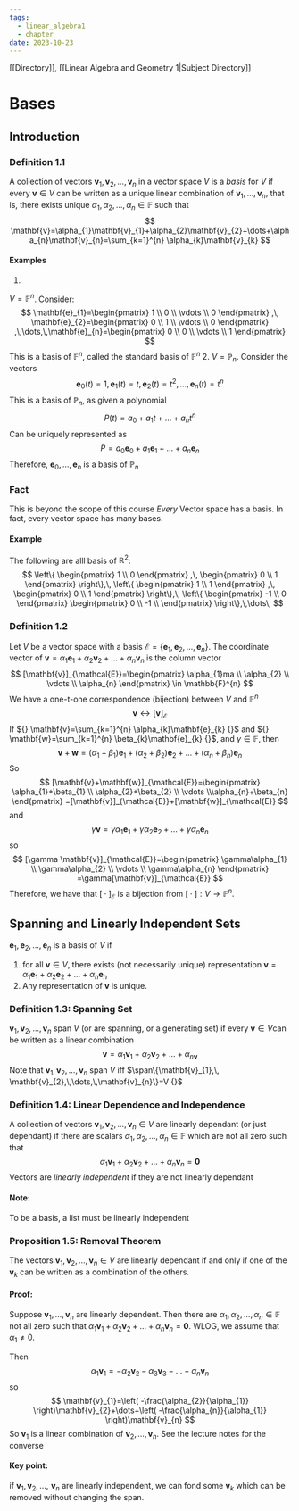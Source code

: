 ```yaml
---
tags:
  - linear_algebra1
  - chapter
date: 2023-10-23
---
```

[[Directory]], [[Linear Algebra and Geometry 1|Subject Directory]]
# Bases
## Introduction
### Definition 1.1
A collection of vectors ${} \mathbf{v}_{1},\, \mathbf{v}_{2},\,\dots,\,\mathbf{v}_{n}$ in a vector space $V$ is a *basis* for $V {}$ if every ${} \mathbf{v}\in V {}$ can be written as a unique linear combination of $\mathbf{v}_{1},\,\dots,\,\mathbf{v}_{n} {}$, that is, there exists unique ${} \alpha_{1} ,\, \alpha_{2},\,\dots,\,\alpha_{n}\in \mathbb{F} {}$ such that
$$
\mathbf{v}=\alpha_{1}\mathbf{v}_{1}+\alpha_{2}\mathbf{v}_{2}+\dots+\alpha_{n}\mathbf{v}_{n}=\sum_{k=1}^{n} \alpha_{k}\mathbf{v}_{k}
$$
#### Examples
1. 
${} V=\mathbb{F}^{n} {}$. Consider:
$$
\mathbf{e}_{1}=\begin{pmatrix} 1 \\ 0 \\ \vdots \\ 0 \end{pmatrix} ,\, \mathbf{e}_{2}=\begin{pmatrix} 0 \\ 1 \\ \vdots \\ 0 \end{pmatrix} ,\,\dots,\,\mathbf{e}_{n}=\begin{pmatrix} 0 \\ 0 \\ \vdots \\ 1 \end{pmatrix} 
$$
This is a basis of ${} \mathbb{F}^{n}$, called the standard basis of ${} \mathbb{F}^{n} {}$
2. 
${} V=\mathbb{P}_{n} {}$. Consider the vectors
$$
\mathbf{e}_{0}(t)=1,\, \mathbf{e}_{1}(t)=t,\, \mathbf{e}_{2}(t)=t^{2},\,\dots,\,\mathbf{e}_{n}(t)=t^{n}
$$
This is a basis of $\mathbb{P}_{n}$, as given a polynomial
$$
P(t)=a_{0}+a_{1}t+\dots+a_{n}t^{n}
$$
Can be uniquely represented as
$$
P=a_{0}\mathbf{e}_{0}+a_{1}\mathbf{e}_{1}+\dots+a_{n}\mathbf{e}_{n}
$$
Therefore, $\mathbf{e}_{0},\,\dots,\,\mathbf{e}_{n}$ is a basis of ${} \mathbb{P}_{n} {}$

### Fact
This is beyond the scope of this course
*Every* Vector space has a basis. In fact, every vector space has many bases.

#### Example
The following are alll basis of $\mathbb{R}^{2} {}$:
$$
\left\{  \begin{pmatrix} 1 \\ 0 \end{pmatrix} ,\, \begin{pmatrix} 0 \\ 1 \end{pmatrix}   \right\},\, \left\{  \begin{pmatrix} 1 \\ 1 \end{pmatrix} ,\, \begin{pmatrix} 0 \\ 1 \end{pmatrix}   \right\},\, \left\{  \begin{pmatrix} -1 \\ 0 \end{pmatrix}   \begin{pmatrix} 0 \\ -1 \\  \end{pmatrix} \right\},\,\dots\,
$$

### Definition 1.2
Let ${} V {}$ be a vector space with a basis ${} \mathcal{E}=\{ \mathbf{e}_{1},\, \mathbf{e}_{2},\,\dots,\,\mathbf{e}_{n} \} {}$. The coordinate vector of $\mathbf{v}=\alpha_{1}\mathbf{e}_{1}+\alpha_{2}\mathbf{v}_{2}+\dots+\alpha_{n}\mathbf{v}_{n} {}$ is the column vector
$$
[\mathbf{v}]_{\mathcal{E}}=\begin{pmatrix} \alpha_{1}ma \\ \alpha_{2} \\ \vdots \\ \alpha_{n} \end{pmatrix} \in \mathbb{F}^{n}
$$
We have a one-t-one correspondence (bijection) between $V$ and ${} \mathbb{F}^{n}$
$$
{} \mathbf{v}\longleftrightarrow [\mathbf{v}]_{\mathcal{E}} {}
$$
If ${} \mathbf{v}=\sum_{k=1}^{n} \alpha_{k}\mathbf{e}_{k} {}$ and ${} \mathbf{w}=\sum_{k=1}^{n} \beta_{k}\mathbf{e}_{k} {}$, and $\gamma \in \mathbb{F} {}$, then
$$
\mathbf{v}+\mathbf{w}=(\alpha_{1}+\beta_{1})\mathbf{e}_{1}+(\alpha_{2}+\beta_{2})\mathbf{e}_{2}+\dots+(\alpha_{n}+\beta_{n})\mathbf{e}_{n}
$$
So
$$
[\mathbf{v}+\mathbf{w}]_{\mathcal{E}}=\begin{pmatrix} \alpha_{1}+\beta_{1} \\ \alpha_{2}+\beta_{2} \\ \vdots \\\alpha_{n}+\beta_{n}   \end{pmatrix} =[\mathbf{v}]_{\mathcal{E}}+[\mathbf{w}]_{\mathcal{E}}
$$
and
$$
\gamma \mathbf{v}=\gamma\alpha_{1}\mathbf{e}_{1}+\gamma\alpha_{2}\mathbf{e}_{2}+\dots+\gamma\alpha_{n}\mathbf{e}_{n}
$$
so
$$
[\gamma \mathbf{v}]_{\mathcal{E}}=\begin{pmatrix} \gamma\alpha_{1} \\ \gamma\alpha_{2} \\ \vdots \\ \gamma\alpha_{n} \end{pmatrix} =\gamma[\mathbf{v}]_{\mathcal{E}}
$$
Therefore, we have that ${} [{}\cdot{} ]_{\mathcal{E}} {}$ is a bijection from $[{}\cdot {}]:V\to{}\mathbb{F}^{n} {}$.

## Spanning and Linearly Independent Sets
${} \mathbf{e}_{1},\, \mathbf{e}_{2},\,\dots,\,\mathbf{e}_{n} {}$ is a basis of $V {}$ if
1. for all ${} \mathbf{v} \in V {}$, there exists (not necessarily unique) representation ${} \mathbf{v}=\alpha_{1}\mathbf{e}_{1}+\alpha_{2}\mathbf{e}_{2}+\dots+\alpha_{n}\mathbf{e}_{n} {}$
2. Any representation of ${} \mathbf{v} {}$ is unique.

### Definition 1.3: Spanning Set
${} \mathbf{v}_{1},\, \mathbf{v}_{2},\, \dots,\, \mathbf{v}_{n} {}$ span ${} V$ (or are spanning, or a generating set) if every ${} \mathbf{v}\in V {}$can be written as a linear combination
$$
\mathbf{v}=\alpha_{1}\mathbf{v}_{1}+\alpha_{2}\mathbf{v}_{2}+\dots+\alpha_{n\mathbf{v}_{ }}
$$
Note that ${} \mathbf{v}_{1},\, \mathbf{v}_{2},\,\dots,\,\mathbf{v}_{n} {}$ span $V$ iff $\span\{\mathbf{v}_{1},\, \mathbf{v}_{2},\,\dots,\,\mathbf{v}_{n}\}=V {}$
### Definition 1.4: Linear Dependence and Independence
A collection of vectors ${} \mathbf{v}_{1},\, \mathbf{v}_{2},\,\dots,\,\mathbf{v}_{n}\in V {}$ are linearly dependant (or just dependant) if there are scalars ${} \alpha_{1},\, \alpha_{2},\,\dots,\,\alpha_{n}\in \mathbb{F} {}$ which are not all zero such that
$$
\alpha_{1}\mathbf{v}_{1}+\alpha_{2}\mathbf{v}_{2}+\dots+\alpha_{n}\mathbf{v}_{n}=\mathbf{0}
$$
Vectors are *linearly independent* if they are not linearly dependant
####  Note:
To be a basis, a list must be linearly independent

### Proposition 1.5: Removal Theorem
The vectors ${} \mathbf{v}_{1},\, \mathbf{v}_{2},\,\dots,\,\mathbf{v}_{n}\in V {}$ are linearly dependant if and only if one of the ${} \mathbf{v}_{k}  {}$ can be written as a combination of the others. 
#### Proof:
Suppose ${} \mathbf{v}_{1},\,\dots,\,\mathbf{v}_{n} {}$ are linearly dependent. Then there are ${} \alpha_{1},\, \alpha_{2},\,\dots,\,\alpha_{n}\in \mathbb{F}$ not all zero such that ${} \alpha_{1}\mathbf{v}_{1}+\alpha_{2}\mathbf{v}_{2}+\dots+\alpha_{n}\mathbf{v}_{n}=\mathbf{0} {}$. WLOG, we assume that ${} \alpha_{1}\neq 0 {}$.

Then
$$
\alpha_{1}\mathbf{v}_{1}=-\alpha_{2}\mathbf{v}_{2}-\alpha_{3}\mathbf{v}_{3}-\dots-\alpha_{n}\mathbf{v}_{n}
$$
so
$$
	\mathbf{v}_{1}=\left( -\frac{\alpha_{2}}{\alpha_{1}} \right)\mathbf{v}_{2}+\dots+\left( -\frac{\alpha_{n}}{\alpha_{1}} \right)\mathbf{v}_{n}
$$
So ${} \mathbf{v}_{1}$ is a linear combination of ${} \mathbf{v}_{2},\,\dots,\,\mathbf{v}_{n} {}$. See the lecture notes for the converse
#### Key point: 
if ${} \mathbf{v}_{1},\, \mathbf{v}_{2},\,\dots,\,\, \mathbf{v}_{n} {}$ are linearly independent, we can fond some ${} \mathbf{v}_{k}$ which can be removed without changing the span.